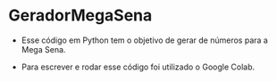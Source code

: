# GeradorMegaSena

- Esse código em Python tem o objetivo de gerar de números para a Mega Sena.

- Para escrever e rodar esse código foi utilizado o Google Colab.
